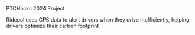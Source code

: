 PTCHacks 2024 Project

Ridepal uses GPS data to alert drivers when they drive inefficiently, helping drivers optimize their carbon footprint
